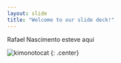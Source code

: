 ```yaml
---
layout: slide
title: "Welcome to our slide deck!"
---
```


Rafael Nascimento esteve aqui

![kimonotocat](https://octodex.github.com/images/kimonotocat.png)
{: .center}
